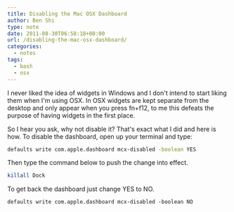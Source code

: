 ```yaml
---
title: Disabling the Mac OSX Dashboard
author: Ben Shi
type: note
date: 2011-08-30T06:58:18+00:00
url: /disabling-the-mac-osx-dashboard/
categories:
  - notes
tags:
  - bash
  - osx
---
```


I never liked the idea of widgets in Windows and I don't intend to start liking them when I'm using OSX. In OSX widgets are kept separate from the desktop and only appear when you press fn+f12, to me this defeats the purpose of having widgets in the first place.

So I hear you ask, why not disable it? That's exact what I did and here is how. To disable the dashboard, open up your terminal and type:

```bash
defaults write com.apple.dashboard mcx-disabled -boolean YES
```

Then type the command below to push the change into effect.

```bash
killall Dock
```

To get back the dashboard just change YES to NO.

```bash
defaults write com.apple.dashboard mcx-disabled -boolean NO
```
